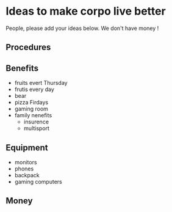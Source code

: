 # Ideas to make corpo live better

People, please add your ideas below.
We don't have money !

## Procedures


## Benefits

- fruits evert Thursday
- frutis every day
- bear
- pizza Firdays
- gaming room
- family nenefits
    - insurence
    - multisport

## Equipment

- monitors
- phones
- backpack
- gaming computers

## Money